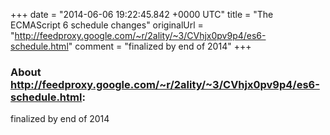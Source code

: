+++
date = "2014-06-06 19:22:45.842 +0000 UTC"
title = "The ECMAScript 6 schedule changes"
originalUrl = "http://feedproxy.google.com/~r/2ality/~3/CVhjx0pv9p4/es6-schedule.html"
comment = "finalized by end of 2014"
+++

### About http://feedproxy.google.com/~r/2ality/~3/CVhjx0pv9p4/es6-schedule.html:

finalized by end of 2014
